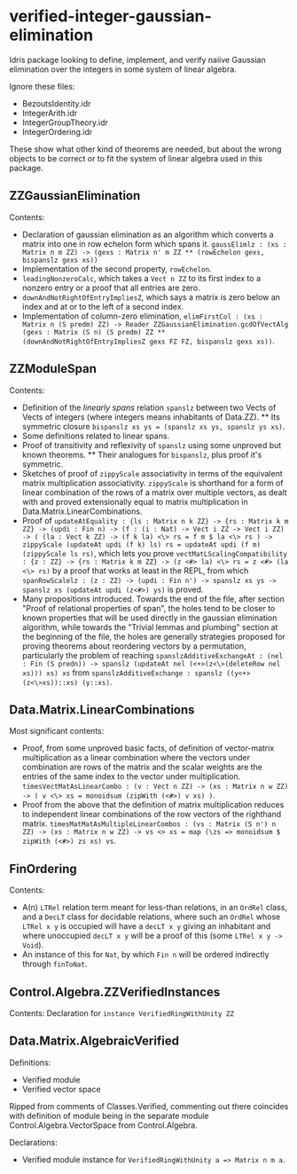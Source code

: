 # verified-integer-gaussian-elimination

Idris package looking to define, implement, and verify naiive Gaussian elimination over the integers in some system of linear algebra.

Ignore these files:
* BezoutsIdentity.idr
* IntegerArith.idr
* IntegerGroupTheory.idr
* IntegerOrdering.idr

These show what other kind of theorems are needed, but about the wrong objects to be correct or to fit the system of linear algebra used in this package.

## ZZGaussianElimination

Contents:
* Declaration of gaussian elimination as an algorithm which converts a matrix into one in row echelon form which spans it. `gaussElimlz : (xs : Matrix n m ZZ) -> (gexs : Matrix n' m ZZ ** (rowEchelon gexs, bispanslz gexs xs))`
* Implementation of the second property, `rowEchelon`.
* `leadingNonzeroCalc`, which takes a `Vect n ZZ` to its first index to a nonzero entry or a proof that all entries are zero.
* `downAndNotRightOfEntryImpliesZ`, which says a matrix is zero below an index and at or to the left of a second index.
* Implementation of column-zero elimination, `elimFirstCol : (xs : Matrix n (S predm) ZZ) -> Reader ZZGaussianElimination.gcdOfVectAlg (gexs : Matrix (S n) (S predm) ZZ ** (downAndNotRightOfEntryImpliesZ gexs FZ FZ, bispanslz gexs xs))`.

## ZZModuleSpan

Contents:
* Definition of the *linearly spans* relation `spanslz` between two Vects of Vects of integers (where integers means inhabitants of Data.ZZ).
** Its symmetric closure `bispanslz xs ys = (spanslz xs ys, spanslz ys xs)`.
* Some definitions related to linear spans.
* Proof of transitivity and reflexivity of `spanslz` using some unproved but known theorems.
** Their analogues for `bispanslz`, plus proof it's symmetric.
* Sketches of proof of `zippyScale` associativity in terms of the equivalent matrix multiplication associativity. `zippyScale` is shorthand for a form of linear combination of the rows of a matrix over multiple vectors, as dealt with and proved extensionally equal to matrix multiplication in Data.Matrix.LinearCombinations.
* Proof of `updateAtEquality : {ls : Matrix n k ZZ} -> {rs : Matrix k m ZZ} -> (updi : Fin n) -> (f : (i : Nat) -> Vect i ZZ -> Vect i ZZ) -> ( (la : Vect k ZZ) -> (f k la) <\> rs = f m $ la <\> rs ) -> zippyScale (updateAt updi (f k) ls) rs = updateAt updi (f m) (zippyScale ls rs)`, which lets you prove `vectMatLScalingCompatibility : {z : ZZ} -> {rs : Matrix k m ZZ} -> (z <#> la) <\> rs = z <#> (la <\> rs)` by a proof that works at least in the REPL, from which `spanRowScalelz : (z : ZZ) -> (updi : Fin n') -> spanslz xs ys -> spanslz xs (updateAt updi (z<#>) ys)` is proved.
* Many propositions introduced. Towards the end of the file, after section "Proof of relational properties of span", the holes tend to be closer to known properties that will be used directly in the gaussian elimination algorithm, while towards the "Trivial lemmas and plumbing" section at the beginning of the file, the holes are generally strategies proposed for proving theorems about reordering vectors by a permutation, particularly the problem of reaching `spanslzAdditiveExchangeAt : (nel : Fin (S predn)) -> spanslz (updateAt nel (<+>(z<\>(deleteRow nel xs))) xs) xs` from `spanslzAdditiveExchange : spanslz ((y<+>(z<\>xs))::xs) (y::xs)`.

## Data.Matrix.LinearCombinations

Most significant contents:
* Proof, from some unproved basic facts, of definition of vector-matrix multiplication as a linear combination where the vectors under combination are rows of the matrix and the scalar weights are the entries of the same index to the vector under multiplication. `timesVectMatAsLinearCombo : (v : Vect n ZZ) -> (xs : Matrix n w ZZ) -> ( v <\> xs = monoidsum (zipWith (<#>) v xs) )`.
* Proof from the above that the definition of matrix multiplication reduces to independent linear combinations of the row vectors of the righthand matrix. `timesMatMatAsMultipleLinearCombos : (vs : Matrix (S n') n ZZ) -> (xs : Matrix n w ZZ) -> vs <> xs = map (\zs => monoidsum $ zipWith (<#>) zs xs) vs`.

## FinOrdering

Contents:
* A(n) `LTRel` relation term meant for less-than relations, in an `OrdRel` class, and a `DecLT` class for decidable relations, where such an `OrdRel` whose `LTRel x y` is occupied will have a `decLT x y` giving an inhabitant and where unoccupied `decLT x y` will be a proof of this (some `LTRel x y -> Void`).
* An instance of this for `Nat`, by which `Fin n` will be ordered indirectly through `finToNat`.

## Control.Algebra.ZZVerifiedInstances

Contents: Declaration for `instance VerifiedRingWithUnity ZZ`

## Data.Matrix.AlgebraicVerified

Definitions:
* Verified module
* Verified vector space

Ripped from comments of Classes.Verified, commenting out there coincides with definition of module being in the separate module Control.Algebra.VectorSpace from Control.Algebra.

Declarations:
* Verified module instance for `VerifiedRingWithUnity a => Matrix n m a`.
